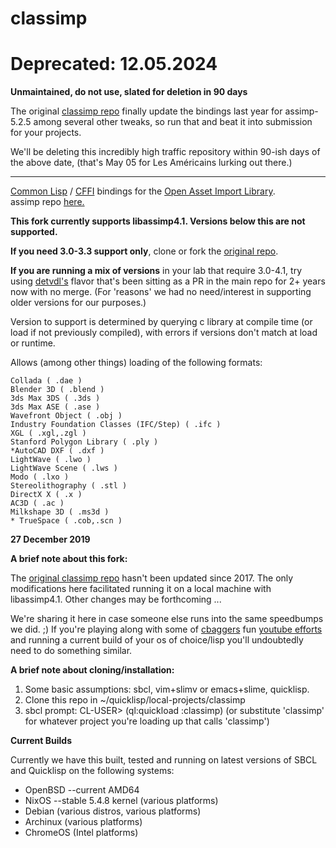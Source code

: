 # classimp


# Deprecated: 12.05.2024

**Unmaintained, do not use, slated for deletion in 90 days**

The original [classimp repo](https://github.com/3b/classimp) finally 
update the bindings last year for assimp-5.2.5 among several other
tweaks, so run that and beat it into submission for your projects.

We'll be deleting this incredibly high traffic repository within 90-ish 
days of the above date, (that's May 05 for Les Américains lurking out 
there.)

---

[Common Lisp](https://common-lisp.net/) / [CFFI](https://common-lisp.net/project/cffi/) bindings for the [Open Asset Import Library](http://www.assimp.org/).  
assimp repo [here.](https://github.com/assimp/assimp)

**This fork currently supports libassimp4.1. Versions below this are not supported.**
 
**If you need 3.0-3.3 support only**, clone or fork the [original repo](https://github.com/3b/classimp).

**If you are running a mix of versions** in your lab that require 3.0-4.1, try using [detvdl's](https://github.com/detvdl/classimp) flavor that's been sitting as a PR
in the main repo for 2+ years now with no merge. (For 'reasons' we had no need/interest in supporting older versions for our purposes.)

Version to support is determined by querying c library at compile time (or load if not
previously compiled), with errors if versions don't match at load or
runtime. 

Allows (among other things) loading of the following formats:

    Collada ( .dae )
    Blender 3D ( .blend )
    3ds Max 3DS ( .3ds )
    3ds Max ASE ( .ase )
    Wavefront Object ( .obj )
    Industry Foundation Classes (IFC/Step) ( .ifc )
    XGL ( .xgl,.zgl )
    Stanford Polygon Library ( .ply )
    *AutoCAD DXF ( .dxf )
    LightWave ( .lwo )
    LightWave Scene ( .lws )
    Modo ( .lxo )
    Stereolithography ( .stl )
    DirectX X ( .x )
    AC3D ( .ac )
    Milkshape 3D ( .ms3d )
    * TrueSpace ( .cob,.scn )



**27 December 2019**

**A brief note about this fork:**

The [original classimp repo](https://github.com/3b/classimp) hasn't been updated since 2017. The only
modifications here facilitated running it on a local machine with
libassimp4.1.  Other changes may be forthcoming ...

We're sharing it here in case someone else runs into the same speedbumps we did.
;)  If you're playing along with some of [cbaggers](https://github.com/cbaggers/) fun [youtube efforts](https://www.youtube.com/watch?v=82o5NeyZtvw) and running a current build of your os of choice/lisp you'll undoubtedly need to do something similar.

**A brief note about cloning/installation:**

1) Some basic assumptions: sbcl, vim+slimv or emacs+slime, quicklisp.
2) Clone this repo in ~/quicklisp/local-projects/classimp
3) sbcl prompt: CL-USER> (ql:quickload :classimp) (or substitute 'classimp'
   for whatever project you're loading up that calls 'classimp')

**Current Builds**

Currently we have this built, tested and running on latest versions of
SBCL and Quicklisp on the following systems:

* OpenBSD --current AMD64
* NixOS --stable 5.4.8 kernel (various platforms)
* Debian (various distros, various platforms)
* Archinux (various platforms)
* ChromeOS (Intel platforms)
